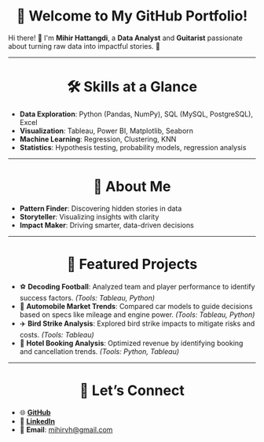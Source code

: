 <div align="center"><h1>🌟 Welcome to My GitHub Portfolio!</h1></div>

Hi there! 👋 I'm **Mihir Hattangdi**, a **Data Analyst** and **Guitarist** passionate about turning raw data into impactful stories. 🚀  

---

<div align="center"><h1>🛠️ Skills at a Glance</h1></div>

- **Data Exploration**: Python (Pandas, NumPy), SQL (MySQL, PostgreSQL), Excel  
- **Visualization**: Tableau, Power BI, Matplotlib, Seaborn  
- **Machine Learning**: Regression, Clustering, KNN  
- **Statistics**: Hypothesis testing, probability models, regression analysis  

---

<div align="center"><h1>🧭 About Me</h1></div>

- **Pattern Finder**: Discovering hidden stories in data  
- **Storyteller**: Visualizing insights with clarity  
- **Impact Maker**: Driving smarter, data-driven decisions  

---

<div align="center"><h1>🚀 Featured Projects</h1></div>

- ⚽ **Decoding Football**: Analyzed team and player performance to identify success factors. *(Tools: Tableau, Python)*  
- 🚗 **Automobile Market Trends**: Compared car models to guide decisions based on specs like mileage and engine power. *(Tools: Tableau, Python)*  
- ✈️ **Bird Strike Analysis**: Explored bird strike impacts to mitigate risks and costs. *(Tools: Tableau)*  
- 🏨 **Hotel Booking Analysis**: Optimized revenue by identifying booking and cancellation trends. *(Tools: Python, Tableau)*  

---

<div align="center"><h1>🤝 Let’s Connect</h1></div>

- 🌐 **[GitHub](https://github.com/mihirvh)**  
- 💼 **[LinkedIn](https://www.linkedin.com/in/mihirvh/)**  
- 📧 **Email**: mihirvh@gmail.com  
